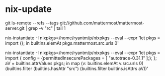 # nix-update

git ls-remote --refs --tags git://github.com/mattermost/mattermost-server.git | grep -v "rc" | tail 1

nix-instantiate -I nixpkgs=/home/ryantm/p/nixpkgs --eval --expr 'let pkgs = import <nixpkgs> {}; in builtins.elemAt pkgs.mattermost.src.urls 0'

nix-instantiate -I nixpkgs=/home/ryantm/p/nixpkgs --eval --expr 'let pkgs = import <nixpkgs> { config = {permittedInsecurePackages = [ "autotrace-0.31.1" ];}; }; aV = builtins.attrValues pkgs; in map (v: builtins.elemAt v.src.urls 0) (builtins.filter (builtins.hasAttr "src") (builtins.filter builtins.isAttrs aV))'
